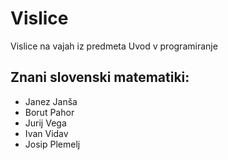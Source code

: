 # Vislice
Vislice na vajah iz predmeta Uvod v programiranje

## Znani slovenski matematiki:
- Janez Janša
- Borut Pahor
- Jurij Vega
- Ivan Vidav
- Josip Plemelj
